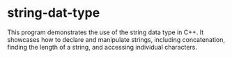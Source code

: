 # string-dat-type
This program demonstrates the use of the string data type in C++. It showcases how to declare and manipulate strings, including concatenation, finding the length of a string, and accessing individual characters.
